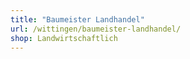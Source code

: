 ```yaml
---
title: "Baumeister Landhandel"
url: /wittingen/baumeister-landhandel/
shop: Landwirtschaftlich
---
```

